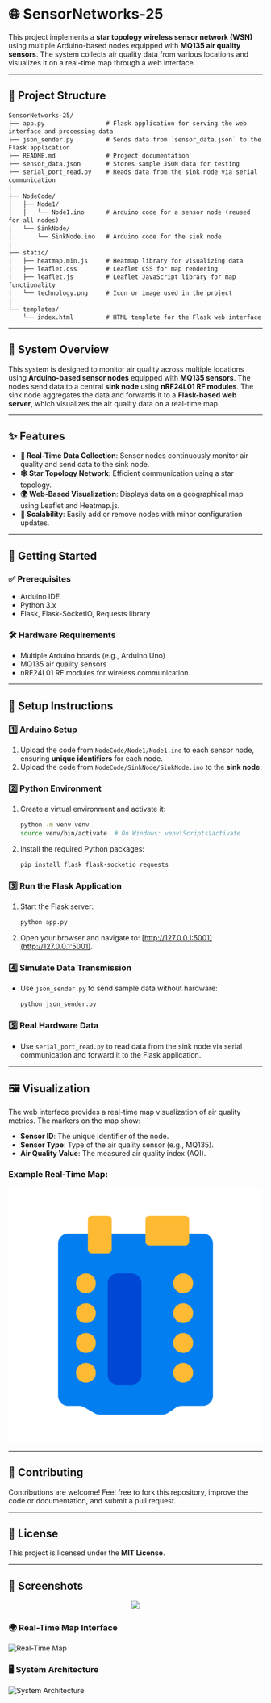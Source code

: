 # 🌐 SensorNetworks-25

This project implements a **star topology wireless sensor network (WSN)** using multiple Arduino-based nodes equipped with **MQ135 air quality sensors**. The system collects air quality data from various locations and visualizes it on a real-time map through a web interface.

---

## 📂 Project Structure

```plaintext
SensorNetworks-25/
├── app.py                 # Flask application for serving the web interface and processing data
├── json_sender.py         # Sends data from `sensor_data.json` to the Flask application
├── README.md              # Project documentation
├── sensor_data.json       # Stores sample JSON data for testing
├── serial_port_read.py    # Reads data from the sink node via serial communication
│
├── NodeCode/
│   ├── Node1/
│   │   └── Node1.ino      # Arduino code for a sensor node (reused for all nodes)
│   └── SinkNode/
│       └── SinkNode.ino   # Arduino code for the sink node
│
├── static/
│   ├── heatmap.min.js     # Heatmap library for visualizing data
│   ├── leaflet.css        # Leaflet CSS for map rendering
│   ├── leaflet.js         # Leaflet JavaScript library for map functionality
│   └── technology.png     # Icon or image used in the project
│
└── templates/
    └── index.html         # HTML template for the Flask web interface
```

---

## 🌟 System Overview

This system is designed to monitor air quality across multiple locations using **Arduino-based sensor nodes** equipped with **MQ135 sensors**. The nodes send data to a central **sink node** using **nRF24L01 RF modules**. The sink node aggregates the data and forwards it to a **Flask-based web server**, which visualizes the air quality data on a real-time map.

---

## ✨ Features

- **📡 Real-Time Data Collection**: Sensor nodes continuously monitor air quality and send data to the sink node.
- **🕸️ Star Topology Network**: Efficient communication using a star topology.
- **🌍 Web-Based Visualization**: Displays data on a geographical map using Leaflet and Heatmap.js.
- **🔧 Scalability**: Easily add or remove nodes with minor configuration updates.

---

## 🚀 Getting Started

### ✅ Prerequisites

- Arduino IDE
- Python 3.x
- Flask, Flask-SocketIO, Requests library

### 🛠️ Hardware Requirements

- Multiple Arduino boards (e.g., Arduino Uno)
- MQ135 air quality sensors
- nRF24L01 RF modules for wireless communication

---

## 📝 Setup Instructions

### 1️⃣ Arduino Setup
1. Upload the code from `NodeCode/Node1/Node1.ino` to each sensor node, ensuring **unique identifiers** for each node.
2. Upload the code from `NodeCode/SinkNode/SinkNode.ino` to the **sink node**.

### 2️⃣ Python Environment
1. Create a virtual environment and activate it:
   ```bash
   python -m venv venv
   source venv/bin/activate  # On Windows: venv\Scripts\activate
   ```
2. Install the required Python packages:
   ```bash
   pip install flask flask-socketio requests
   ```

### 3️⃣ Run the Flask Application
1. Start the Flask server:
   ```bash
   python app.py
   ```
2. Open your browser and navigate to: [http://127.0.0.1:5001](http://127.0.0.1:5001).

### 4️⃣ Simulate Data Transmission
- Use `json_sender.py` to send sample data without hardware:
  ```bash
  python json_sender.py
  ```

### 5️⃣ Real Hardware Data
- Use `serial_port_read.py` to read data from the sink node via serial communication and forward it to the Flask application.

---

## 🖼️ Visualization

The web interface provides a real-time map visualization of air quality metrics. The markers on the map show:
- **Sensor ID**: The unique identifier of the node.
- **Sensor Type**: Type of the air quality sensor (e.g., MQ135).
- **Air Quality Value**: The measured air quality index (AQI).

### Example Real-Time Map:
![Real-Time Map Example](static/technology.png)

---

## 🤝 Contributing

Contributions are welcome! Feel free to fork this repository, improve the code or documentation, and submit a pull request.

---

## 📜 License

This project is licensed under the **MIT License**.

---

## 📸 Screenshots
<p align="center">
  <img src="https://github.com/user-attachments/assets/4c0133e5-0852-499b-b00a-78628e119f8b" width="800"/>
</p>

### 🌍 Real-Time Map Interface
![Real-Time Map](https://via.placeholder.com/800x400?text=Real-Time+Map+Example)

### 🖥️ System Architecture
![System Architecture](https://via.placeholder.com/800x400?text=System+Architecture+Diagram)
